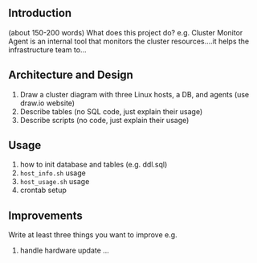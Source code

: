 ## Introduction
(about 150-200 words)
What does this project do? e.g. Cluster Monitor Agent is an internal tool that monitors the cluster resources....it helps the infrastructure team to...

## Architecture and Design
1) Draw a cluster diagram with three Linux hosts, a DB, and agents (use draw.io website)
2) Describe tables (no SQL code, just explain their usage)
3) Describe scripts (no code, just explain their usage)

## Usage
1) how to init database and tables (e.g. ddl.sql)
2) `host_info.sh` usage
3) `host_usage.sh` usage
4) crontab setup

## Improvements 
Write at least three things you want to improve 
e.g. 
1) handle hardware update 
...
